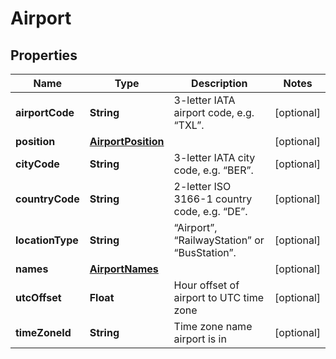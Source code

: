 
# Airport

## Properties
Name | Type | Description | Notes
------------ | ------------- | ------------- | -------------
**airportCode** | **String** | 3-letter IATA airport code, e.g. “TXL”. |  [optional]
**position** | [**AirportPosition**](AirportPosition.md) |  |  [optional]
**cityCode** | **String** | 3-letter IATA city code, e.g. “BER”. |  [optional]
**countryCode** | **String** | 2-letter ISO 3166-1 country code, e.g. “DE”. |  [optional]
**locationType** | **String** |  “Airport”, “RailwayStation” or “BusStation”. |  [optional]
**names** | [**AirportNames**](AirportNames.md) |  |  [optional]
**utcOffset** | **Float** | Hour offset of airport to UTC time zone |  [optional]
**timeZoneId** | **String** | Time zone name airport is in |  [optional]




